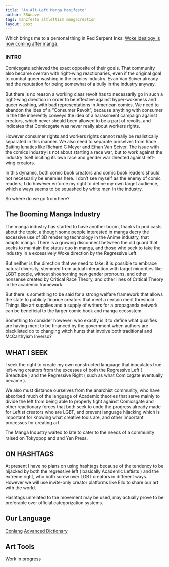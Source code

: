 ```yaml
---
title: "An Alt-Left Manga Manifesto"
author: SRWeaver
tags: manifesto altleftism mangacreation
layout: post
---
```

Which brings me to a personal thing in Red Serpent Inks: [Woke idealogy is now coming after manga.](
https://mangainlibraries.com/)

### INTRO
Comicsgate achieved the exact opposite of their goals. That community also became overran with right-wing reactionaries, even if the original goal to combat queer washing in the comics industry. Evan Van Sciver already had the reputation for being somewhat of a bully in the industry anyway.

But there is no reason a working class revolt has to necessarily go in such a right-wing direction in order to be effective against hyper-wokeness and queer washing, with bad representations in American comics. We need to abandon the idea of a “Consumer Revolt”, because anything with consumer in the title inherently conveys the idea of a harassment campaign against creators, which never should been allowed to be a part of revolts, and indicates that Comicsgate was never really about workers rights.

However consumer rights and workers rights cannot really be realistically separated in this manner. We also need to separate ourselves from Race Baiting lunatics like Richard C Meyer and Ethan Van Sciver. The issue with the comics industry is not about starting a race war, but to work against the industry itself inciting its own race and gender war directed against left-wing creators.

In this dynamic, both comic book creators and comic book readers should not necessarily be enemies here. I don’t see myself as the enemy of comic readers; I do however enforce my right to define my own target audience, which always seems to be squashed by white men in the industry.

So where do we go from here?

## The Booming Manga Industry
The manga industry has started to have another boom, thanks to pod casts about the topic, although some people interested in manga decry the excessive use of 3D rendering technology in the Anime industry, that adapts manga. There is a growing disconnect between the old guard that seeks to maintain the status quo in manga, and those who seek to take the industry in a excessively Woke direction by the Regressive Left.

But neither is the direction that we need to take: it is possible to embrace natural diversity, stemmed from actual interaction with target minorities like LGBT people, without shoehorning new gender pronouns, and other nonsense created by Critical Race Theory, and other lines of Critical Theory in the academic framework.

But there is something to be said for a strong welfare framework that allows the state to publicly finance creators that meet a certain merit threshold. Things like art supplies and a supply of writers for a propaganda network can be beneficial to the larger comic book and manga ecosystem.

Something to consider however: who exactly is it to define what qualifies are having merit to be financed by the government when authors are blacklisted do to changing witch hunts that involve both traditional and McCarthyism Inverso?

## WHAT I SEEK
I seek the right to create my own constructed language that inoculates true left-wing creators from the excesses of both the Regressive Left ( Breadtube ) and the Regressive Right ( such as what Comicsgate eventually became ).

We also must distance ourselves from the anarchist community, who have absorbed much of the language of Academic theories that serve mainly to divide the left from being able to properly fight against Comicsgate and other reactionary forces that both seek to undo the progress already made for Leftist creators who are LGBT, and prevent language hijacking which is important for knowing what creative tools are, and other important processes for creating art.

The Manga Industry waited to late to cater to the needs of a community raised on Tokyopop and and Yen Press.

## ON HASHTAGS
At present I have no plans on using hashtags because of the tendency to be hijacked by both the regressive left ( basically Academic Leftists ) and the extreme right, who both screw over LGBT creators in different ways. However we will use invite-only creator platforms like Ello to share our art with the world.

Hashtags unrelated to the movement may be used, may actually prove to be preferable over official categorization systems.

## Our Language
[Conlang](https://lwflouisa.github.io/FraponicConlang)
[Advanced Dictionary](https://lwflouisa.github.io/FraponicDict)

## Art Tools
Work in progress
